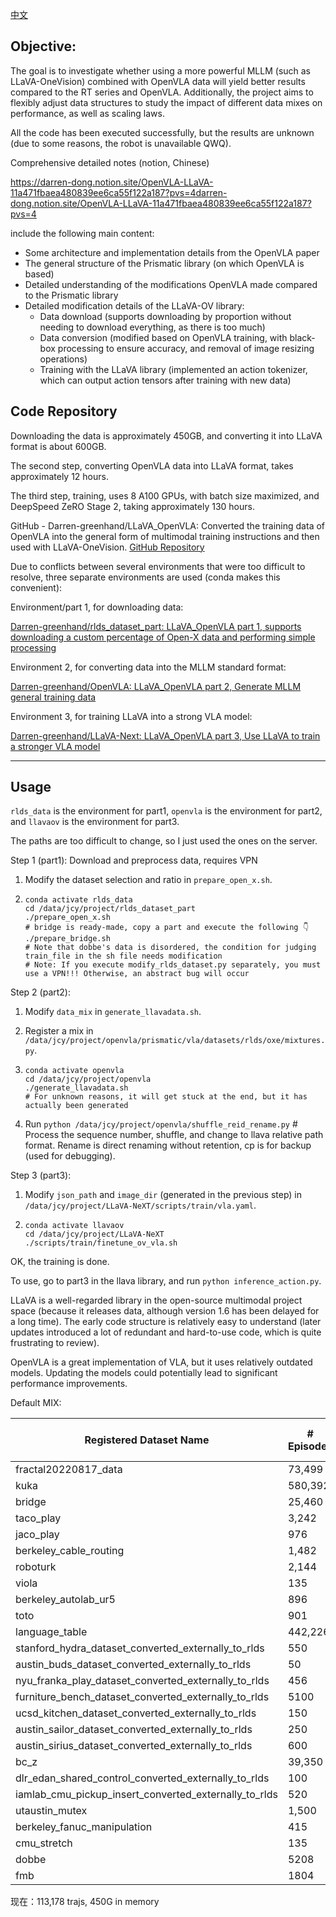 [中文](https://github.com/Darren-greenhand/LLaVA_OpenVLA/tree/main)

## Objective:

The goal is to investigate whether using a more powerful MLLM (such as LLaVA-OneVision) combined with OpenVLA data will yield better results compared to the RT series and OpenVLA. Additionally, the project aims to flexibly adjust data structures to study the impact of different data mixes on performance, as well as scaling laws.

All the code has been executed successfully, but the results are unknown (due to some reasons, the robot is unavailable QWQ).



Comprehensive detailed notes (notion, Chinese) 

https://darren-dong.notion.site/OpenVLA-LLaVA-11a471fbaea480839ee6ca55f122a187?pvs=4darren-dong.notion.site/OpenVLA-LLaVA-11a471fbaea480839ee6ca55f122a187?pvs=4

include the following main content:

- Some architecture and implementation details from the OpenVLA paper
- The general structure of the Prismatic library (on which OpenVLA is based)
- Detailed understanding of the modifications OpenVLA made compared to the Prismatic library
- Detailed modification details of the LLaVA-OV library:
  - Data download (supports downloading by proportion without needing to download everything, as there is too much)
  - Data conversion (modified based on OpenVLA training, with black-box processing to ensure accuracy, and removal of image resizing operations)
  - Training with the LLaVA library (implemented an action tokenizer, which can output action tensors after training with new data)



## Code Repository

Downloading the data is approximately 450GB, and converting it into LLaVA format is about 600GB.

The second step, converting OpenVLA data into LLaVA format, takes approximately 12 hours.

The third step, training, uses 8 A100 GPUs, with batch size maximized, and DeepSpeed ZeRO Stage 2, taking approximately 130 hours.

GitHub - Darren-greenhand/LLaVA_OpenVLA: Converted the training data of OpenVLA into the general form of multimodal training instructions and then used with LLaVA-OneVision. [GitHub Repository](https://github.com/Darren-greenhand/LLaVA_OpenVLA)



Due to conflicts between several environments that were too difficult to resolve, three separate environments are used (conda makes this convenient):

Environment/part 1, for downloading data:

[Darren-greenhand/rlds_dataset_part: LLaVA_OpenVLA part 1, supports downloading a custom percentage of Open-X data and performing simple processing](https://github.com/Darren-greenhand/rlds_dataset_part)

Environment 2, for converting data into the MLLM standard format:

[Darren-greenhand/OpenVLA: LLaVA_OpenVLA part 2, Generate MLLM general training data](https://github.com/Darren-greenhand/OpenVLA)

Environment 3, for training LLaVA into a strong VLA model:

[Darren-greenhand/LLaVA-Next: LLaVA_OpenVLA part 3, Use LLaVA to train a stronger VLA model](https://github.com/Darren-greenhand/LLaVA-Next)

---

## Usage

`rlds_data` is the environment for part1, `openvla` is the environment for part2, and `llavaov` is the environment for part3.

The paths are too difficult to change, so I just used the ones on the server.

Step 1 (part1): Download and preprocess data, requires VPN

1. Modify the dataset selection and ratio in `prepare_open_x.sh`.

2. ```shell
   conda activate rlds_data
   cd /data/jcy/project/rlds_dataset_part
   ./prepare_open_x.sh
   # bridge is ready-made, copy a part and execute the following 👇
   ./prepare_bridge.sh
   # Note that dobbe's data is disordered, the condition for judging train_file in the sh file needs modification
   # Note: If you execute modify_rlds_dataset.py separately, you must use a VPN!!! Otherwise, an abstract bug will occur
   ```

Step 2 (part2):

1. Modify `data_mix` in `generate_llavadata.sh`.

2. Register a mix in `/data/jcy/project/openvla/prismatic/vla/datasets/rlds/oxe/mixtures.py`.

3. ```shell
   conda activate openvla
   cd /data/jcy/project/openvla
   ./generate_llavadata.sh
   # For unknown reasons, it will get stuck at the end, but it has actually been generated
   ```

4. Run `python /data/jcy/project/openvla/shuffle_reid_rename.py` # Process the sequence number, shuffle, and change to llava relative path format. Rename is direct renaming without retention, cp is for backup (used for debugging).

Step 3 (part3):

1. Modify `json_path` and `image_dir` (generated in the previous step) in `/data/jcy/project/LLaVA-NeXT/scripts/train/vla.yaml`.

2. ```shell
   conda activate llavaov
   cd /data/jcy/project/LLaVA-NeXT
   ./scripts/train/finetune_ov_vla.sh
   ```

OK, the training is done.

To use, go to part3 in the llava library, and run `python inference_action.py`.



LLaVA is a well-regarded library in the open-source multimodal project space (because it releases data, although version 1.6 has been delayed for a long time). The early code structure is relatively easy to understand (later updates introduced a lot of redundant and hard-to-use code, which is quite frustrating to review).

OpenVLA is a great implementation of VLA, but it uses relatively outdated models. Updating the models could potentially lead to significant performance improvements.

Default MIX:





| Registered Dataset Name                               | # Episodes | ratio | File Size (GB) |
| ----------------------------------------------------- | ---------- | ----- | -------------- |
| fractal20220817_data                                  | 73,499     | 0.15  | 111.06         |
| kuka                                                  | 580,392    | 0.07  | 778.02         |
| bridge                                                | 25,460     | 0.2   | 387.49         |
| taco_play                                             | 3,242      | 0.2   | 47.77          |
| jaco_play                                             | 976        | 0.3   | 9.24           |
| berkeley_cable_routing                                | 1,482      | 0.3   | 4.67           |
| roboturk                                              | 2,144      | 0.2   | 45.39          |
| viola                                                 | 135        | 0.5   | 10.4           |
| berkeley_autolab_ur5                                  | 896        | 0.3   | 76.39          |
| toto                                                  | 901        | 0.3   | 127.66         |
| language_table                                        | 442,226    | 0.1   | 399.22         |
| stanford_hydra_dataset_converted_externally_to_rlds   | 550        | 0.4   | 72.48          |
| austin_buds_dataset_converted_externally_to_rlds      | 50         | 0.5   | 1.49           |
| nyu_franka_play_dataset_converted_externally_to_rlds  | 456        | 0.3   | 5.18           |
| furniture_bench_dataset_converted_externally_to_rlds  | 5100       | 0.15  | 110            |
| ucsd_kitchen_dataset_converted_externally_to_rlds     | 150        | 0.5   | 1.33           |
| austin_sailor_dataset_converted_externally_to_rlds    | 250        | 0.5   | 18.85          |
| austin_sirius_dataset_converted_externally_to_rlds    | 600        | 0.4   | 6.55           |
| bc_z                                                  | 39,350     | 0.2   | 80.54          |
| dlr_edan_shared_control_converted_externally_to_rlds  | 100        | 0.5   | 3.09           |
| iamlab_cmu_pickup_insert_converted_externally_to_rlds | 520        | 0.4   | 50.29          |
| utaustin_mutex                                        | 1,500      | 0.2   | 20.79          |
| berkeley_fanuc_manipulation                           | 415        | 0.4   | 8.85           |
| cmu_stretch                                           | 135        | 0.5   | 0.71           |
| dobbe                                                 | 5208       | 0.1   | 21.1           |
| fmb                                                   | 1804       | 0.2   | 356.5          |

现在：113,178 trajs,  450G in memory